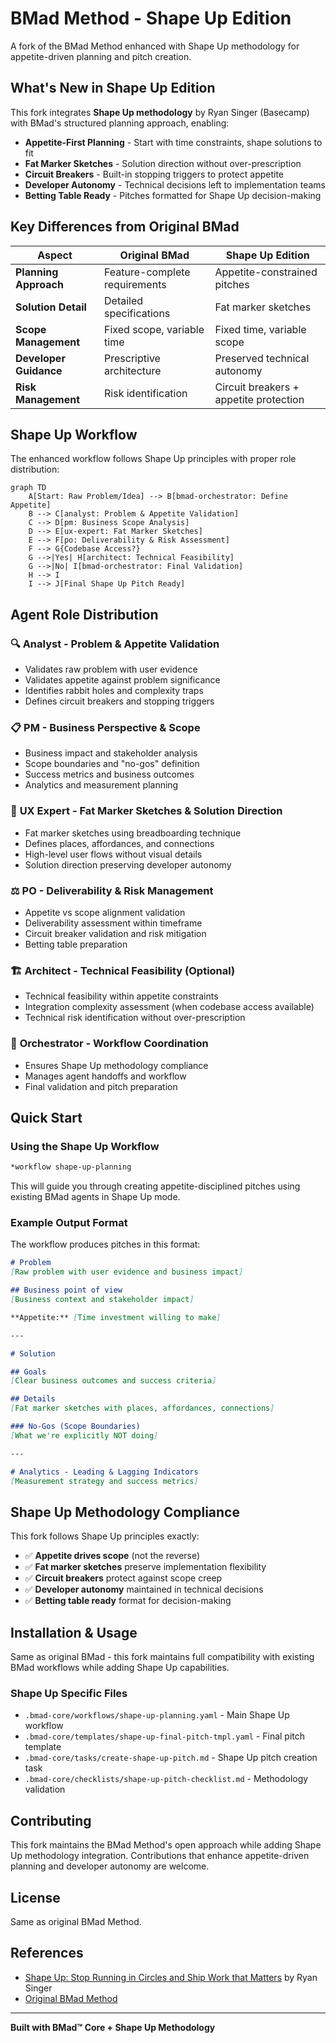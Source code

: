 # BMad Method - Shape Up Edition

A fork of the BMad Method enhanced with Shape Up methodology for appetite-driven planning and pitch creation.

## What's New in Shape Up Edition

This fork integrates **Shape Up methodology** by Ryan Singer (Basecamp) with BMad's structured planning approach, enabling:

- **Appetite-First Planning** - Start with time constraints, shape solutions to fit
- **Fat Marker Sketches** - Solution direction without over-prescription  
- **Circuit Breakers** - Built-in stopping triggers to protect appetite
- **Developer Autonomy** - Technical decisions left to implementation teams
- **Betting Table Ready** - Pitches formatted for Shape Up decision-making

## Key Differences from Original BMad

| Aspect | Original BMad | Shape Up Edition |
|--------|---------------|------------------|
| **Planning Approach** | Feature-complete requirements | Appetite-constrained pitches |
| **Solution Detail** | Detailed specifications | Fat marker sketches |
| **Scope Management** | Fixed scope, variable time | Fixed time, variable scope |
| **Developer Guidance** | Prescriptive architecture | Preserved technical autonomy |
| **Risk Management** | Risk identification | Circuit breakers + appetite protection |

## Shape Up Workflow

The enhanced workflow follows Shape Up principles with proper role distribution:

```mermaid
graph TD
    A[Start: Raw Problem/Idea] --> B[bmad-orchestrator: Define Appetite]
    B --> C[analyst: Problem & Appetite Validation]
    C --> D[pm: Business Scope Analysis]
    D --> E[ux-expert: Fat Marker Sketches]
    E --> F[po: Deliverability & Risk Assessment]
    F --> G{Codebase Access?}
    G -->|Yes| H[architect: Technical Feasibility]
    G -->|No| I[bmad-orchestrator: Final Validation]
    H --> I
    I --> J[Final Shape Up Pitch Ready]
```

## Agent Role Distribution

### 🔍 **Analyst** - Problem & Appetite Validation
- Validates raw problem with user evidence
- Validates appetite against problem significance
- Identifies rabbit holes and complexity traps
- Defines circuit breakers and stopping triggers

### 📋 **PM** - Business Perspective & Scope  
- Business impact and stakeholder analysis
- Scope boundaries and "no-gos" definition
- Success metrics and business outcomes
- Analytics and measurement planning

### 🎨 **UX Expert** - Fat Marker Sketches & Solution Direction
- Fat marker sketches using breadboarding technique
- Defines places, affordances, and connections
- High-level user flows without visual details
- Solution direction preserving developer autonomy

### ⚖️ **PO** - Deliverability & Risk Management
- Appetite vs scope alignment validation
- Deliverability assessment within timeframe
- Circuit breaker validation and risk mitigation
- Betting table preparation

### 🏗️ **Architect** - Technical Feasibility (Optional)
- Technical feasibility within appetite constraints
- Integration complexity assessment (when codebase access available)
- Technical risk identification without over-prescription

### 🎯 **Orchestrator** - Workflow Coordination
- Ensures Shape Up methodology compliance
- Manages agent handoffs and workflow
- Final validation and pitch preparation

## Quick Start

### Using the Shape Up Workflow

```bash
*workflow shape-up-planning
```

This will guide you through creating appetite-disciplined pitches using existing BMad agents in Shape Up mode.

### Example Output Format

The workflow produces pitches in this format:

```markdown
# Problem
[Raw problem with user evidence and business impact]

## Business point of view
[Business context and stakeholder impact]

**Appetite:** [Time investment willing to make]

---

# Solution

## Goals
[Clear business outcomes and success criteria]

## Details
[Fat marker sketches with places, affordances, connections]

### No-Gos (Scope Boundaries)
[What we're explicitly NOT doing]

---

# Analytics - Leading & Lagging Indicators
[Measurement strategy and success metrics]
```

## Shape Up Methodology Compliance

This fork follows Shape Up principles exactly:

- ✅ **Appetite drives scope** (not the reverse)
- ✅ **Fat marker sketches** preserve implementation flexibility
- ✅ **Circuit breakers** protect against scope creep
- ✅ **Developer autonomy** maintained in technical decisions
- ✅ **Betting table ready** format for decision-making

## Installation & Usage

Same as original BMad - this fork maintains full compatibility with existing BMad workflows while adding Shape Up capabilities.

### Shape Up Specific Files

- `.bmad-core/workflows/shape-up-planning.yaml` - Main Shape Up workflow
- `.bmad-core/templates/shape-up-final-pitch-tmpl.yaml` - Final pitch template
- `.bmad-core/tasks/create-shape-up-pitch.md` - Shape Up pitch creation task
- `.bmad-core/checklists/shape-up-pitch-checklist.md` - Methodology validation

## Contributing

This fork maintains the BMad Method's open approach while adding Shape Up methodology integration. Contributions that enhance appetite-driven planning and developer autonomy are welcome.

## License

Same as original BMad Method.

## References

- [Shape Up: Stop Running in Circles and Ship Work that Matters](https://basecamp.com/shapeup) by Ryan Singer
- [Original BMad Method](https://github.com/bmad-method/bmad-method) 

---

**Built with BMad™ Core + Shape Up Methodology**
